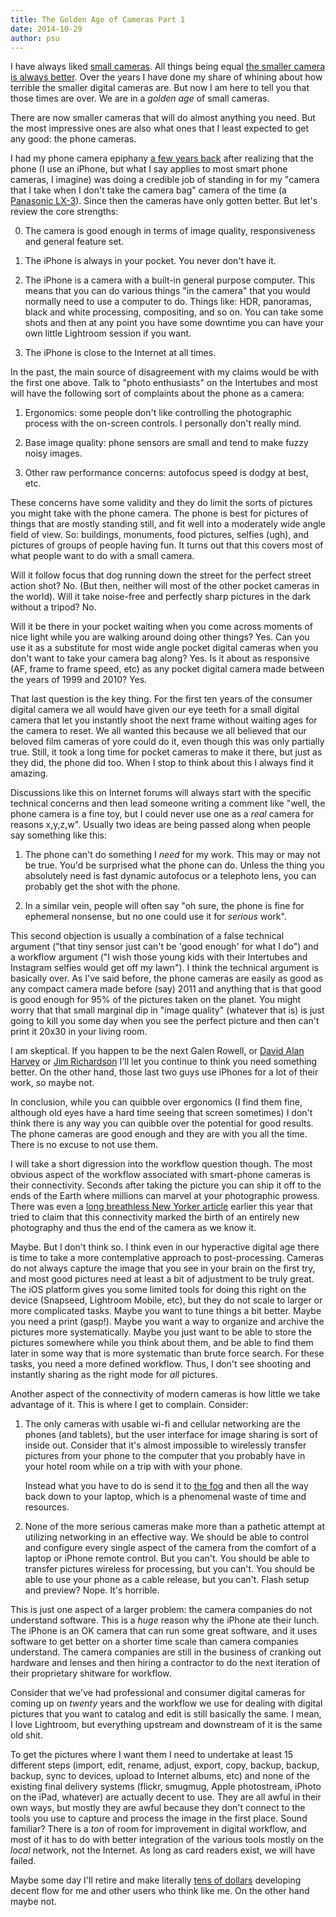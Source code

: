 ```yaml
---
title: The Golden Age of Cameras Part 1
date: 2014-10-29
author: psu
---
```


I have always liked <a href="/the-camera-i-want.html">small cameras</a>. All things being equal <a href="/the-camera-we-want-redux.html">the smaller camera is always better</a>. Over the years I have done my share of whining about how terrible the smaller digital cameras are. But now I am here to tell you that those times are over. We are in a _golden age_ of small cameras.  

There are now smaller cameras that will do almost anything you need. But the most impressive ones are also what ones that I least expected to get any good: the phone cameras. 

I had my phone camera epiphany <a href="/the-walking-dead.html">a few years back</a> after realizing that the phone (I use an iPhone, but what I say applies to most smart phone cameras, I imagine) was doing a credible job of standing in for my "camera that I take when I don't take the camera bag" camera of the time (a <a href="http://tleaves.com/2009/01/08/camera-enough/">Panasonic LX-3</a>). Since then the cameras have only gotten better. But let's review the core strengths:

0. The camera is good enough in terms of image quality, responsiveness and general feature set.

1. The iPhone is always in your pocket. You never don't have it.

2. The iPhone is a camera with a built-in general purpose computer. This means that you can do various things "in the camera" that you would normally need to use a computer to do. Things like: HDR, panoramas, black and white processing, compositing, and so on. You can take some shots and then at any point you have some downtime you can have your own little Lightroom session if you want. 

3. The iPhone is close to the Internet at all times. 

In the past, the main source of disagreement with my claims would be with the first one above. Talk to "photo enthusiasts" on the Intertubes and most will have the following sort of complaints about the phone as a camera:

1. Ergonomics: some people don't like controlling the photographic process with the on-screen controls. I personally don't really mind.

2. Base image quality: phone sensors are small and tend to make fuzzy noisy images.

3. Other raw performance concerns: autofocus speed is dodgy at best, etc.

These concerns have some validity and they do limit the sorts of pictures you might take with the phone camera. The phone is best for pictures of things that are mostly standing still, and fit well into a moderately wide angle field of view. So: buildings, monuments, food pictures, selfies (ugh), and pictures of groups of people having fun. It turns out that this covers most of what people want to do with a small camera.

Will it follow focus that dog running down the street for the perfect street action shot? No. (But then, neither will most of the other pocket cameras in the world). Will it take noise-free and perfectly sharp pictures in the dark without a tripod? No.

Will it be there in your pocket waiting when you come across moments of nice light while you are walking around doing other things? Yes. Can you use it as a substitute for most wide angle pocket digital cameras when you don't want to take your camera bag along? Yes. Is it about as responsive (AF, frame to frame speed, etc) as any pocket digital camera made between the years of 1999 and 2010? Yes.

That last question is the key thing. For the first ten years of the consumer digital camera we all would have given our eye teeth for a small digital camera that let you instantly shoot the next frame without waiting ages for the camera to reset. We all wanted this because we all believed that our beloved film cameras of yore could do it, even though this was only partially true. Still, it took a long time for pocket cameras to make it there, but just as they did, the phone did too. When I stop to think about this I always find it amazing.

Discussions like this on Internet forums will always start with the specific technical concerns and then lead someone writing a comment like "well, the phone camera is a fine toy, but I could never use one as a *real* camera for reasons x,y,z,w". Usually two ideas are being passed along when people say something like this:

1. The phone can't do something I *need* for my work. This may or may not be true. You'd be surprised what the phone can do. Unless the thing you absolutely need is fast dynamic autofocus or a telephoto lens, you can probably get the shot with the phone.

2. In a similar vein, people will often say "oh sure, the phone is fine for ephemeral nonsense, but no one could use it for *serious* work".

This second objection is usually a combination of a false technical argument ("that tiny sensor just can't be 'good enough' for what I do") and a workflow argument ("I wish those young kids with their Intertubes and Instagram selfies would get off my lawn"). I think the technical argument is basically over. As I've said before, the phone cameras are easily as good as any compact camera made before (say) 2011 and anything that is that good is good enough for 95% of the pictures taken on the planet. You might worry that that small marginal dip in "image quality" (whatever that is) is just going to kill you some day when you see the perfect picture and then can't print it 20x30 in your living room.

I am skeptical. If you happen to be the next Galen Rowell, or <a href="http://instagram.com/davidalanharvey">David Alan Harvey</a> or <a href="http://instagram.com/jimrichardsonng">Jim Richardson</a> I'll let you continue to think you need something better. On the other hand, those last two guys use iPhones for a lot of their work, so maybe not.

In conclusion, while you can quibble over ergonomics (I find them fine, although old eyes have a hard time seeing that screen sometimes) I don't think there is any way you can quibble over the potential for good results. The phone cameras are good enough and they are with you all the time. There is no excuse to not use them.

I will take a short digression into the workflow question though. The most obvious aspect of the workflow associated with smart-phone cameras is their connectivity. Seconds after taking the picture you can ship it off to the ends of the Earth where millions can marvel at your photographic prowess. There was even a <a href="http://www.newyorker.com/tech/elements/goodbye-cameras">long breathless New Yorker article</a> earlier this year that tried to claim that this connectivity marked the birth of an entirely new photography and thus the end of the camera as we know it.

Maybe. But I don't think so. I think even in our hyperactive digital age there is time to take a more contemplative approach to post-processing. Cameras do not always capture the image that you see in your brain on the first try, and most good pictures need at least a bit of adjustment to be truly great. The iOS platform gives you some limited tools for doing this right on the device (Snapseed, Lightroom Mobile, etc), but they do not scale to larger or more complicated tasks. Maybe you want to tune things a bit better. Maybe you need a print (gasp!). Maybe you want a way to organize and archive the pictures more systematically. Maybe you just want to be able to store the pictures somewhere while you think about them, and be able to find them later in some way that is more systematic than brute force search. For these tasks, you need a more defined workflow. Thus, I don't see shooting and instantly sharing as the right mode for *all* pictures.

Another aspect of the connectivity of modern cameras is how little we take advantage of it. This is where I get to complain. Consider:

1. The only cameras with usable wi-fi and cellular networking are the phones (and tablets), but the user interface for image sharing is sort of inside out. Consider that it's almost impossible to wirelessly transfer pictures from your phone to the computer that you probably have in your hotel room while on a trip with with your phone.

	Instead what you have to do is send it to <a href="/to-the-fog.html">the fog</a> and then all the way back down to your laptop, which is a phenomenal waste of time and resources.

2. None of the more serious cameras make more than a pathetic attempt at utilizing networking in an effective way. We should be able to control and configure every single aspect of the camera from the comfort of a laptop or iPhone remote control. But you can't. You should be able to transfer pictures wireless for processing, but you can't. You should be able to use your phone as a cable release, but you can't. Flash setup and preview? Nope. It's horrible.

This is just one aspect of a larger problem: the camera companies do not understand software. This is a *huge* reason why the iPhone ate their lunch. The iPhone is an OK camera that can run some great software, and it uses software to get better on a shorter time scale than camera companies understand. The camera companies are still in the business of cranking out hardware and lenses and then hiring a contractor to do the next iteration of their proprietary shitware for workflow. 

Consider that we've had professional and consumer digital cameras for coming up on *twenty* years and the workflow we use for dealing with digital pictures that you want to catalog and edit is still basically the same. I mean, I love Lightroom, but everything upstream and downstream of it is the same old shit.

To get the pictures where I want them I need to undertake at least 15 different steps (import, edit, rename, adjust, export, copy, backup, backup, backup, sync to devices, upload to Internet albums, etc) and none of the existing final delivery systems (flickr, smugmug, Apple photostream, iPhoto on the iPad, whatever) are actually decent to use. They are all awful in their own ways, but mostly they are awful because they don't connect to the tools you use to capture and process the image in the first place. Sound familiar? There is a *ton* of room for improvement in digital workflow, and most of it has to do with better integration of the various tools mostly on the *local* network, not the Internet. As long as card readers exist, we will have failed.

Maybe some day I'll retire and make literally <a href="/tens-of-dollars.html">tens of dollars</a> developing decent flow for me and other users who think like me. On the other hand maybe not.

